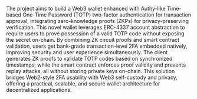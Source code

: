 The project aims to build a Web3 wallet enhanced with Authy-like Time-based One-Time Password (TOTP) two-factor authentication for transaction approval, integrating zero-knowledge proofs (ZKPs) for privacy-preserving verification. This novel wallet leverages ERC-4337 account abstraction to require users to prove possession of a valid TOTP code without exposing the secret on-chain. By combining ZK circuit proofs and smart contract validation, users get bank-grade transaction-level 2FA embedded natively, improving security and user experience simultaneously. The client generates ZK proofs to validate TOTP codes based on synchronized timestamps, while the smart contract enforces proof validity and prevents replay attacks, all without storing private keys on-chain. This solution bridges Web2-style 2FA usability with Web3 self-custody and privacy, offering a practical, scalable, and secure wallet architecture for decentralized applications.
